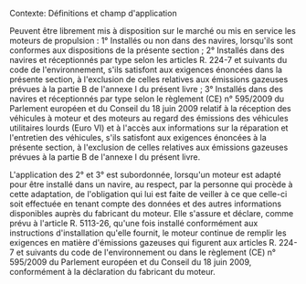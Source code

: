 Contexte: Définitions et champ d'application

Peuvent être librement mis à disposition sur le marché ou mis en service les moteurs de propulsion : 1° Installés ou non dans des navires, lorsqu'ils sont conformes aux dispositions de la présente section ; 2° Installés dans des navires et réceptionnés par type selon les articles R. 224-7 et suivants du code de l'environnement, s'ils satisfont aux exigences énoncées dans la présente section, à l'exclusion de celles relatives aux émissions gazeuses prévues à la partie B de l'annexe I du présent livre ; 3° Installés dans des navires et réceptionnés par type selon le règlement (CE) n° 595/2009 du Parlement européen et du Conseil du 18 juin 2009 relatif à la réception des véhicules à moteur et des moteurs au regard des émissions des véhicules utilitaires lourds (Euro VI) et à l'accès aux informations sur la réparation et l'entretien des véhicules, s'ils satisfont aux exigences énoncées à la présente section, à l'exclusion de celles relatives aux émissions gazeuses prévues à la partie B de l'annexe I du présent livre.

L'application des 2° et 3° est subordonnée, lorsqu'un moteur est adapté pour être installé dans un navire, au respect, par la personne qui procède à cette adaptation, de l'obligation qui lui est faite de veiller à ce que celle-ci soit effectuée en tenant compte des données et des autres informations disponibles auprès du fabricant du moteur. Elle s'assure et déclare, comme prévu à l'article R. 5113-26, qu'une fois installé conformément aux instructions d'installation qu'elle fournit, le moteur continue de remplir les exigences en matière d'émissions gazeuses qui figurent aux articles R. 224-7 et suivants du code de l'environnement ou dans le règlement (CE) n° 595/2009 du Parlement européen et du Conseil du 18 juin 2009, conformément à la déclaration du fabricant du moteur.